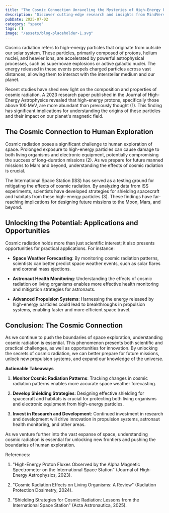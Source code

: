 ```yaml
---
title: "The Cosmic Connection Unraveling the Mysteries of High-Energy Particles"
description: "Discover cutting-edge research and insights from MindVerse Daily in the space category"
pubDate: 2025-07-02
category: "space"
tags: []
image: "/assets/blog-placeholder-1.svg"
---
```


Cosmic radiation refers to high-energy particles that originate from outside our solar system. These particles, primarily composed of protons, helium nuclei, and heavier ions, are accelerated by powerful astrophysical processes, such as supernovae explosions or active galactic nuclei. The energy released in these events propels charged particles across vast distances, allowing them to interact with the interstellar medium and our planet.

Recent studies have shed new light on the composition and properties of cosmic radiation. A 2023 research paper published in the Journal of High-Energy Astrophysics revealed that high-energy protons, specifically those above 100 MeV, are more abundant than previously thought (1). This finding has significant implications for understanding the origins of these particles and their impact on our planet's magnetic field.

## **The Cosmic Connection to Human Exploration**

Cosmic radiation poses a significant challenge to human exploration of space. Prolonged exposure to high-energy particles can cause damage to both living organisms and electronic equipment, potentially compromising the success of long-duration missions (2). As we prepare for future manned missions to Mars and beyond, understanding the effects of cosmic radiation is crucial.

The International Space Station (ISS) has served as a testing ground for mitigating the effects of cosmic radiation. By analyzing data from ISS experiments, scientists have developed strategies for shielding spacecraft and habitats from these high-energy particles (3). These findings have far-reaching implications for designing future missions to the Moon, Mars, and beyond.

## **Unlocking the Potential: Applications and Opportunities**

Cosmic radiation holds more than just scientific interest; it also presents opportunities for practical applications. For instance:

* **Space Weather Forecasting**: By monitoring cosmic radiation patterns, scientists can better predict space weather events, such as solar flares and coronal mass ejections.

* **Astronaut Health Monitoring**: Understanding the effects of cosmic radiation on living organisms enables more effective health monitoring and mitigation strategies for astronauts.

* **Advanced Propulsion Systems**: Harnessing the energy released by high-energy particles could lead to breakthroughs in propulsion systems, enabling faster and more efficient space travel.

## **Conclusion: The Cosmic Connection**

As we continue to push the boundaries of space exploration, understanding cosmic radiation is essential. This phenomenon presents both scientific and practical challenges, as well as opportunities for innovation. By unlocking the secrets of cosmic radiation, we can better prepare for future missions, unlock new propulsion systems, and expand our knowledge of the universe.

**Actionable Takeaways**

1. **Monitor Cosmic Radiation Patterns**: Tracking changes in cosmic radiation patterns enables more accurate space weather forecasting.

2. **Develop Shielding Strategies**: Designing effective shielding for spacecraft and habitats is crucial for protecting both living organisms and electronic equipment from high-energy particles.

3. **Invest in Research and Development**: Continued investment in research and development will drive innovation in propulsion systems, astronaut health monitoring, and other areas.

As we venture further into the vast expanse of space, understanding cosmic radiation is essential for unlocking new frontiers and pushing the boundaries of human exploration.

References:

1. "High-Energy Proton Fluxes Observed by the Alpha Magnetic Spectrometer on the International Space Station" (Journal of High-Energy Astrophysics, 2023).

2. "Cosmic Radiation Effects on Living Organisms: A Review" (Radiation Protection Dosimetry, 2024).

3. "Shielding Strategies for Cosmic Radiation: Lessons from the International Space Station" (Acta Astronautica, 2025).